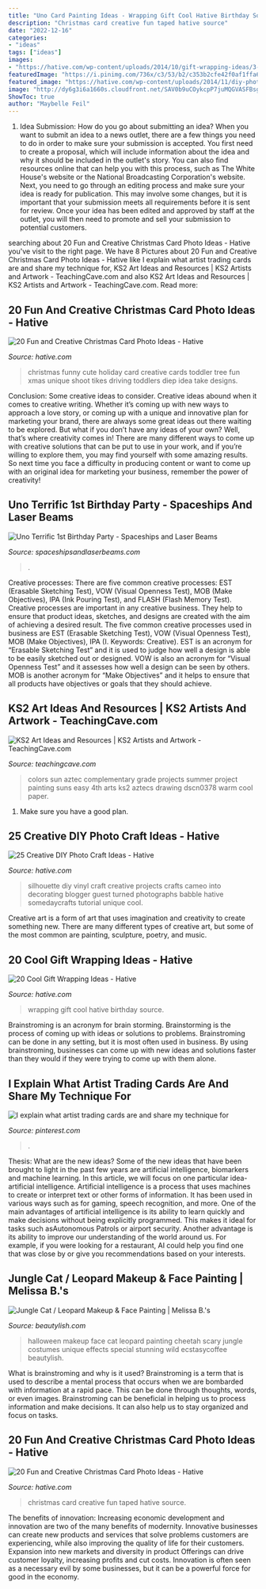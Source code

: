 ```yaml
---
title: "Uno Card Painting Ideas - Wrapping Gift Cool Hative Birthday Source"
description: "Christmas card creative fun taped hative source"
date: "2022-12-16"
categories:
- "ideas"
tags: ["ideas"]
images:
- "https://hative.com/wp-content/uploads/2014/10/gift-wrapping-ideas/3-cool-gift-wrapping-ideas.jpg"
featuredImage: "https://i.pinimg.com/736x/c3/53/b2/c353b2cfe42f0af1ffa6d8c00f1fdaea.jpg"
featured_image: "https://hative.com/wp-content/uploads/2014/11/diy-photo-craft-ideas/18-diy-photo-craft-ideas.jpg"
image: "http://dy6g3i6a1660s.cloudfront.net/SAV0b9uCOykcpP7juMQGVASFBsg/tl-f6/jungle-cat-leopard-makeup-face-painting.jpg"
ShowToc: true
author: "Maybelle Feil"
---
```



1. Idea Submission: How do you go about submitting an idea?
When you want to submit an idea to a news outlet, there are a few things you need to do in order to make sure your submission is accepted. 
You first need to create a proposal, which will include information about the idea and why it should be included in the outlet's story. You can also find resources online that can help you with this process, such as The White House's website or the National Broadcasting Corporation's website. 
Next, you need to go through an editing process and make sure your idea is ready for publication. This may involve some changes, but it is important that your submission meets all requirements before it is sent for review. 
Once your idea has been edited and approved by staff at the outlet, you will then need to promote and sell your submission to potential customers.

	

		
searching about 20 Fun and Creative Christmas Card Photo Ideas - Hative you've visit to the right page. We have 8 Pictures about 20 Fun and Creative Christmas Card Photo Ideas - Hative like I explain what artist trading cards are and share my technique for, KS2 Art Ideas and Resources | KS2 Artists and Artwork - TeachingCave.com and also KS2 Art Ideas and Resources | KS2 Artists and Artwork - TeachingCave.com. Read more:
		
    
## 20 Fun And Creative Christmas Card Photo Ideas - Hative

<img loading=lazy src="https://hative.com/wp-content/uploads/2014/11/christmas-card-photo-ideas/19-christmas-card-photo-ideas.jpg" onerror="this.onerror=null;this.src='https://tse3.mm.bing.net/th?id=OIP.oRaY5QY4AGzTNCpJzST8AQHaKD&amp;pid=15.1';" alt="20 Fun and Creative Christmas Card Photo Ideas - Hative">

_Source: hative.com_

>christmas funny cute holiday card creative cards toddler tree fun xmas unique shoot tikes driving toddlers diep idea take designs. 

	

Conclusion: Some creative ideas to consider.
Creative ideas abound when it comes to creative writing. Whether it’s coming up with new ways to approach a love story, or coming up with a unique and innovative plan for marketing your brand, there are always some great ideas out there waiting to be explored. But what if you don’t have any ideas of your own? Well, that’s where creativity comes in! There are many different ways to come up with creative solutions that can be put to use in your work, and if you’re willing to explore them, you may find yourself with some amazing results. So next time you face a difficulty in producing content or want to come up with an original idea for marketing your business, remember the power of creativity!

    
## Uno Terrific 1st Birthday Party - Spaceships And Laser Beams

<img loading=lazy src="https://spaceshipsandlaserbeams.com/wp-content/uploads/2015/09/uno-birthday-party-ideas.jpg" onerror="this.onerror=null;this.src='https://tse1.mm.bing.net/th?id=OIP.hqK4rGpqvacX6IB3VZCt7gHaLH&amp;pid=15.1';" alt="Uno Terrific 1st Birthday Party - Spaceships and Laser Beams">

_Source: spaceshipsandlaserbeams.com_

>. 

	

Creative processes: There are five common creative processes: EST (Erasable Sketching Test), VOW (Visual Openness Test), MOB (Make Objectives), IPA (Ink Pouring Test), and FLASH (Flash Memory Test).
Creative processes are important in any creative business. They help to ensure that product ideas, sketches, and designs are created with the aim of achieving a desired result. The five common creative processes used in business are EST (Erasable Sketching Test), VOW (Visual Openness Test), MOB (Make Objectives), IPA (I. Keywords: Creative).
 EST is an acronym for “Erasable Sketching Test” and it is used to judge how well a design is able to be easily sketched out or designed. VOW is also an acronym for “Visual Openness Test” and it assesses how well a design can be seen by others. MOB is another acronym for “Make Objectives” and it helps to ensure that all products have objectives or goals that they should achieve.

    
## KS2 Art Ideas And Resources | KS2 Artists And Artwork - TeachingCave.com

<img loading=lazy src="https://www.teachingcave.com/wp-content/uploads/2013/11/Sun.jpg" onerror="this.onerror=null;this.src='https://tse1.mm.bing.net/th?id=OIP.R5-_GJaGGHkf8AlqnnUYAwAAAA&amp;pid=15.1';" alt="KS2 Art Ideas and Resources | KS2 Artists and Artwork - TeachingCave.com">

_Source: teachingcave.com_

>colors sun aztec complementary grade projects summer project painting suns easy 4th arts ks2 aztecs drawing dscn0378 warm cool paper. 

	

1. Make sure you have a good plan.

    
## 25 Creative DIY Photo Craft Ideas - Hative

<img loading=lazy src="https://hative.com/wp-content/uploads/2014/11/diy-photo-craft-ideas/18-diy-photo-craft-ideas.jpg" onerror="this.onerror=null;this.src='https://tse3.mm.bing.net/th?id=OIP.Ub9w3d82j3XJNWB5e_IndQAAAA&amp;pid=15.1';" alt="25 Creative DIY Photo Craft Ideas - Hative">

_Source: hative.com_

>silhouette diy vinyl craft creative projects crafts cameo into decorating blogger guest turned photographs babble hative somedaycrafts tutorial unique cool. 

	

Creative art is a form of art that uses imagination and creativity to create something new. There are many different types of creative art, but some of the most common are painting, sculpture, poetry, and music.

    
## 20 Cool Gift Wrapping Ideas - Hative

<img loading=lazy src="https://hative.com/wp-content/uploads/2014/10/gift-wrapping-ideas/3-cool-gift-wrapping-ideas.jpg" onerror="this.onerror=null;this.src='https://tse2.mm.bing.net/th?id=OIP.IumchR58nq-vAcfGyDOSDAHaJ4&amp;pid=15.1';" alt="20 Cool Gift Wrapping Ideas - Hative">

_Source: hative.com_

>wrapping gift cool hative birthday source. 

	

Brainstroming is an acronym for brain storming. Brainstorming is the process of coming up with ideas or solutions to problems. Brainstroming can be done in any setting, but it is most often used in business. By using brainstroming, businesses can come up with new ideas and solutions faster than they would if they were trying to come up with them alone.

    
## I Explain What Artist Trading Cards Are And Share My Technique For

<img loading=lazy src="https://i.pinimg.com/736x/c3/53/b2/c353b2cfe42f0af1ffa6d8c00f1fdaea.jpg" onerror="this.onerror=null;this.src='https://tse4.mm.bing.net/th?id=OIP._498ZVTQF19CnTQYvphn4gHaKG&amp;pid=15.1';" alt="I explain what artist trading cards are and share my technique for">

_Source: pinterest.com_

>. 

	

Thesis: What are the new ideas?
Some of the new ideas that have been brought to light in the past few years are artificial intelligence, biomarkers and machine learning. In this article, we will focus on one particular idea- artificial intelligence. Artificial intelligence is a process that uses machines to create or interpret text or other forms of information. It has been used in various ways such as for gaming, speech recognition, and more. 
One of the main advantages of artificial intelligence is its ability to learn quickly and make decisions without being explicitly programmed. This makes it ideal for tasks such asAutonomous Patrols or airport security. Another advantage is its ability to improve our understanding of the world around us. For example, if you were looking for a restaurant, AI could help you find one that was close by or give you recommendations based on your interests.

    
## Jungle Cat / Leopard Makeup &amp; Face Painting | Melissa B.&#039;s

<img loading=lazy src="http://dy6g3i6a1660s.cloudfront.net/SAV0b9uCOykcpP7juMQGVASFBsg/tl-f6/jungle-cat-leopard-makeup-face-painting.jpg" onerror="this.onerror=null;this.src='https://tse2.mm.bing.net/th?id=OIP.hbBO13bPSTkSo3QUY_cOuAHaLH&amp;pid=15.1';" alt="Jungle Cat / Leopard Makeup &amp; Face Painting | Melissa B.&#039;s">

_Source: beautylish.com_

>halloween makeup face cat leopard painting cheetah scary jungle costumes unique effects special stunning wild ecstasycoffee beautylish. 

	

What is brainstroming and why is it used?
Brainstroming is a term that is used to describe a mental process that occurs when we are bombarded with information at a rapid pace. This can be done through thoughts, words, or even images. Brainstroming can be beneficial in helping us to process information and make decisions. It can also help us to stay organized and focus on tasks.

    
## 20 Fun And Creative Christmas Card Photo Ideas - Hative

<img loading=lazy src="https://hative.com/wp-content/uploads/2014/11/christmas-card-photo-ideas/17-christmas-card-photo-ideas.jpg" onerror="this.onerror=null;this.src='https://tse1.mm.bing.net/th?id=OIP.aAVQtyQ2ZuZForC4ulJAzwHaLH&amp;pid=15.1';" alt="20 Fun and Creative Christmas Card Photo Ideas - Hative">

_Source: hative.com_

>christmas card creative fun taped hative source. 

	

The benefits of innovation:
Increasing economic development and innovation are two of the many benefits of modernity. Innovative businesses can create new products and services that solve problems customers are experiencing, while also improving the quality of life for their customers. Expansion into new markets and diversity in product Offerings can drive customer loyalty, increasing profits and cut costs. Innovation is often seen as a necessary evil by some businesses, but it can be a powerful force for good in the economy.

